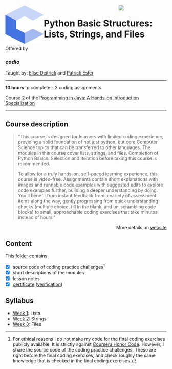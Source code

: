 <a href="https://www.coursera.org/learn/python-basic-structures-lists-strings-and-files">
  <img src="/img/Python_Basic_Structures_Lists,_Strings,_and_Files_logo.avif" width="150" align="right">
</a>

<img src="/img/codio_logo.svg" width="120" height="120" align="left">

# Python Basic Structures: Lists, Strings, and Files

Offered by 
### *codio*

Taught by: [Elise Deitrick](https://www.coursera.org/instructor/edeitrick) and [Patrick Ester](https://www.coursera.org/instructor/~80011875)

---

**10 hours** to complete - 3 coding assignments

Course 2 of the [Programming in Java: A Hands-on Introduction Specialization](../) 

---

## Course description

>"This course is designed for learners with limited coding experience, providing a solid foundation of not just python, but core Computer Science topics that can be transferred to other languages. The modules in this course cover lists, strings, and files. Completion of Python Basics: Selection and Iteration before taking this course is recommended.
>
>To allow for a truly hands-on, self-paced learning experience, this course is video-free. Assignments contain short explanations with images and runnable code examples with suggested edits to explore code examples further, building a deeper understanding by doing. You'll benefit from instant feedback from a variety of assessment items along the way, gently progressing from quick understanding checks (multiple choice, fill in the blank, and un-scrambling code blocks) to small, approachable coding exercises that take minutes instead of hours."

<p align="right">More details on <a href="https://www.coursera.org/learn/python-basic-structures-lists-strings-and-files">website</a></p>

## Content
This folder contains 
- [x] source code of coding practice challenges[^1]
- [x] short descriptions of the modules 
- [x] lesson notes 
- [x] [certificate](./Coursera_Certificate_Python_Basic_Structures_Lists,_Strings,_and_Files.pdf) ([verification](https://coursera.org/verify/7SPTSEY4Z53P))

## Syllabus
- [Week 1](./Week%201): Lists
- [Week 2](./Week%202): Strings
- [Week 3](./Week%203): Files

[^1]: For ethical reasons I do not make my code for the final coding exercises publicly available. It is strictly against [Coursera Honor Code](https://www.coursera.support/s/article/209818863-Coursera-Honor-Code?language=en_US). However, I share the source code of the coding practice challenges. These are right before the final coding exercises, and check roughly the same knowledge that is checked in the final coding exercises. 
